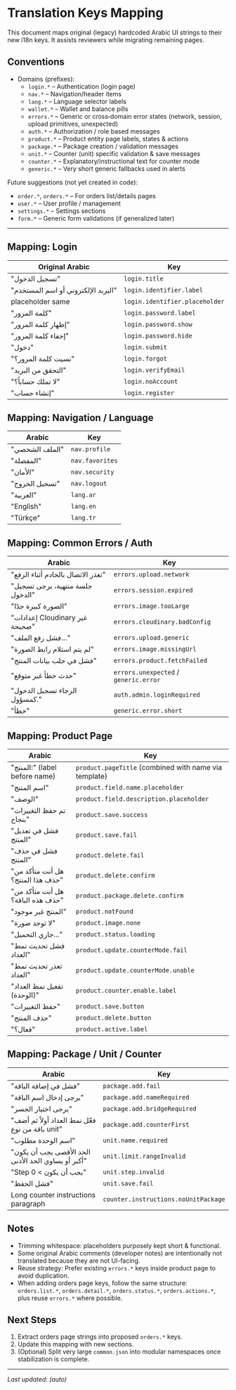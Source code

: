 # Translation Keys Mapping

This document maps original (legacy) hardcoded Arabic UI strings to their new i18n keys. It assists reviewers while migrating remaining pages.

## Conventions
- Domains (prefixes):
  - `login.*` – Authentication (login page)
  - `nav.*` – Navigation/header items
  - `lang.*` – Language selector labels
  - `wallet.*` – Wallet and balance pills
  - `errors.*` – Generic or cross‑domain error states (network, session, upload primitives, unexpected)
  - `auth.*` – Authorization / role based messages
  - `product.*` – Product entity page labels, states & actions
  - `package.*` – Package creation / validation messages
  - `unit.*` – Counter (unit) specific validation & save messages
  - `counter.*` – Explanatory/instructional text for counter mode
  - `generic.*` – Very short generic fallbacks used in alerts

Future suggestions (not yet created in code):
- `order.*`, `orders.*` – For orders list/details pages
- `user.*` – User profile / management
- `settings.*` – Settings sections
- `form.*` – Generic form validations (if generalized later)

---
## Mapping: Login
| Original Arabic | Key |
|-----------------|-----|
| "تسجيل الدخول" | `login.title` |
| "البريد الإلكتروني أو اسم المستخدم" | `login.identifier.label` |
| placeholder same | `login.identifier.placeholder` |
| "كلمة المرور" | `login.password.label` |
| "إظهار كلمة المرور" | `login.password.show` |
| "إخفاء كلمة المرور" | `login.password.hide` |
| "دخول" | `login.submit` |
| "نسيت كلمة المرور؟" | `login.forgot` |
| "التحقق من البريد" | `login.verifyEmail` |
| "لا تملك حساباً؟" | `login.noAccount` |
| "إنشاء حساب" | `login.register` |

## Mapping: Navigation / Language
| Arabic | Key |
|--------|-----|
| "الملف الشخصي" | `nav.profile` |
| "المفضلة" | `nav.favorites` |
| "الأمان" | `nav.security` |
| "تسجيل الخروج" | `nav.logout` |
| "العربية" | `lang.ar` |
| "English" | `lang.en` |
| "Türkçe" | `lang.tr` |

## Mapping: Common Errors / Auth
| Arabic | Key |
|--------|-----|
| "تعذر الاتصال بالخادم أثناء الرفع" | `errors.upload.network` |
| "جلسة منتهية، يرجى تسجيل الدخول" | `errors.session.expired` |
| "الصورة كبيرة جدًا" | `errors.image.tooLarge` |
| "إعدادات Cloudinary غير صحيحة" | `errors.cloudinary.badConfig` |
| "فشل رفع الملف…" | `errors.upload.generic` |
| "لم يتم استلام رابط الصورة" | `errors.image.missingUrl` |
| "فشل في جلب بيانات المنتج" | `errors.product.fetchFailed` |
| "حدث خطأ غير متوقع" | `errors.unexpected` / `generic.error` |
| "الرجاء تسجيل الدخول كمسؤول." | `auth.admin.loginRequired` |
| "خطأ" | `generic.error.short` |

## Mapping: Product Page
| Arabic | Key |
|--------|-----|
| "المنتج:" (label before name) | `product.pageTitle` (combined with name via template) |
| "اسم المنتج" | `product.field.name.placeholder` |
| "الوصف" | `product.field.description.placeholder` |
| "تم حفظ التغييرات بنجاح" | `product.save.success` |
| "فشل في تعديل المنتج" | `product.save.fail` |
| "فشل في حذف المنتج" | `product.delete.fail` |
| "هل أنت متأكد من حذف هذا المنتج؟" | `product.delete.confirm` |
| "هل أنت متأكد من حذف هذه الباقة؟" | `product.package.delete.confirm` |
| "المنتج غير موجود" | `product.notFound` |
| "لا توجد صورة" | `product.image.none` |
| "جاري التحميل..." | `product.status.loading` |
| "فشل تحديث نمط العداد" | `product.update.counterMode.fail` |
| "تعذر تحديث نمط العداد" | `product.update.counterMode.unable` |
| "تفعيل نمط العداد (الوحدة)" | `product.counter.enable.label` |
| "حفظ التغييرات" | `product.save.button` |
| "حذف المنتج" | `product.delete.button` |
| "فعال؟" | `product.active.label` |

## Mapping: Package / Unit / Counter
| Arabic | Key |
|--------|-----|
| "فشل في إضافة الباقة" | `package.add.fail` |
| "يرجى إدخال اسم الباقة" | `package.add.nameRequired` |
| "يرجى اختيار الجسر" | `package.add.bridgeRequired` |
| "فعّل نمط العداد أولاً ثم أضف باقة من نوع unit" | `package.add.counterFirst` |
| "اسم الوحدة مطلوب" | `unit.name.required` |
| "الحد الأقصى يجب أن يكون أكبر أو يساوي الحد الأدنى" | `unit.limit.rangeInvalid` |
| "Step يجب أن يكون > 0" | `unit.step.invalid` |
| "فشل الحفظ" | `unit.save.fail` |
| Long counter instructions paragraph | `counter.instructions.noUnitPackage` |

## Notes
- Trimming whitespace: placeholders purposely kept short & functional.
- Some original Arabic comments (developer notes) are intentionally not translated because they are not UI-facing.
- Reuse strategy: Prefer existing `errors.*` keys inside product page to avoid duplication.
- When adding orders page keys, follow the same structure: `orders.list.*`, `orders.detail.*`, `orders.status.*`, `orders.actions.*`, plus reuse `errors.*` where possible.

## Next Steps
1. Extract orders page strings into proposed `orders.*` keys.
2. Update this mapping with new sections.
3. (Optional) Split very large `common.json` into modular namespaces once stabilization is complete.

---
_Last updated: (auto)_
